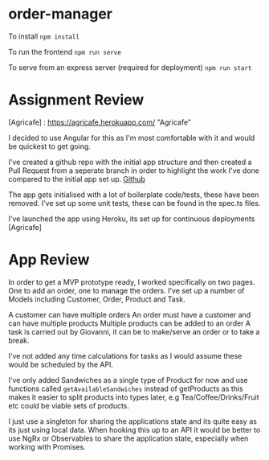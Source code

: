 # order-manager
 
To install
`npm install`

To run the frontend
`npm run serve`

To serve from an express server (required for deployment)
`npm run start`

# Assignment Review

[Github]: https://github.com/samc05991/order-manager/pulls?q=is%3Apr+is%3Aclosed/ "Github"
[Agricafe] : https://agricafe.herokuapp.com/ "Agricafe"

I decided to use Angular for this as I'm most comfortable with it and would be quickest to get going. 

I've created a github repo with the initial app structure and then created a Pull Request from a seperate branch in order to highlight the work I've done compared to the initial app set up. [Github]

The app gets initialised with a lot of boilerplate code/tests, these have been removed. I've set up some unit tests, these can be found in the spec.ts files.

I've launched the app using Heroku, its set up for continuous deployments [Agricafe]

# App Review

In order to get a MVP prototype ready, I worked specifically on two pages. One to add an order, one to manage the orders. I've set up a number of Models including Customer, Order, Product and Task.

A customer can have multiple orders
An order must have a customer and can have multiple products
Multiple products can be added to an order
A task is carried out by Giovanni, it can be to make/serve an order or to take a break.

I've not added any time calculations for tasks as I would assume these would be scheduled by the API.

I've only added Sandwiches as a single type of Product for now and use functions called `getAvailableSandwiches` instead of getProducts as this makes it easier to split products into types later, e.g Tea/Coffee/Drinks/Fruit etc could be viable sets of products.

I just use a singleton for sharing the applications state and its quite easy as its just using local data. When hooking this up to an API it would be better to use NgRx or Observables to share the application state, especially when working with Promises.
